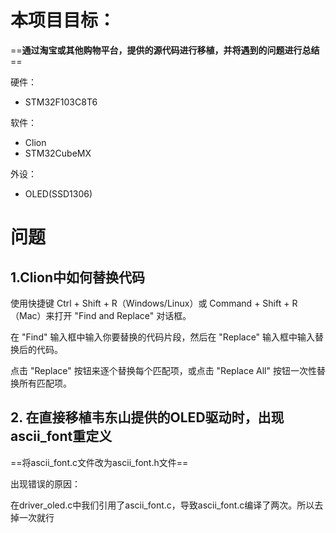 # 本项目目标：

==**通过淘宝或其他购物平台，提供的源代码进行移植，并将遇到的问题进行总结**==

硬件：

- STM32F103C8T6

软件：

- Clion
- STM32CubeMX



外设：

- OLED(SSD1306)







# 问题

## 1.Clion中如何替换代码

使用快捷键 Ctrl + Shift + R（Windows/Linux）或 Command + Shift + R（Mac）来打开 "Find and Replace" 对话框。 

在 "Find" 输入框中输入你要替换的代码片段，然后在 "Replace" 输入框中输入替换后的代码。

点击 "Replace" 按钮来逐个替换每个匹配项，或点击 "Replace All" 按钮一次性替换所有匹配项。

## 2. 在直接移植韦东山提供的OLED驱动时，出现ascii_font重定义

==将ascii_font.c文件改为ascii_font.h文件==

出现错误的原因：

在driver_oled.c中我们引用了ascii_font.c，导致ascii_font.c编译了两次。所以去掉一次就行